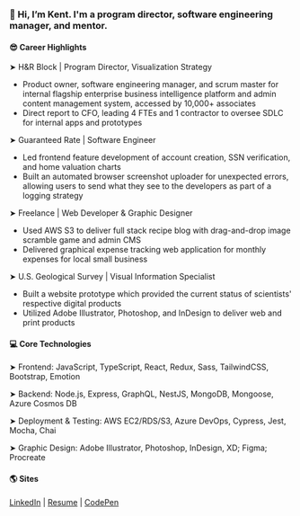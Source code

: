 ### **👋 Hi, I’m Kent. I'm a program director, software engineering manager, and mentor.**

#### 😎 Career Highlights

➤ H&R Block | Program Director, Visualization Strategy

- Product owner, software engineering manager, and scrum master for internal flagship enterprise business intelligence platform and admin content management system, accessed by 10,000+ associates
- Direct report to CFO, leading 4 FTEs and 1 contractor to oversee SDLC for internal apps and prototypes 

➤ Guaranteed Rate | Software Engineer

- Led frontend feature development of account creation, SSN verification, and home valuation charts
- Built an automated browser screenshot uploader for unexpected errors, allowing users to send what they see to the developers as part of a logging strategy

➤ Freelance | Web Developer & Graphic Designer

- Used AWS S3 to deliver full stack recipe blog with drag-and-drop image scramble game and admin CMS
- Delivered graphical expense tracking web application for monthly expenses for local small business

➤ U.S. Geological Survey | Visual Information Specialist

- Built a website prototype which provided the current status of scientists' respective digital products
- Utilized Adobe Illustrator, Photoshop, and InDesign to deliver web and print products

#### 💻 Core Technologies

➤ Frontend: JavaScript, TypeScript, React, Redux, Sass, TailwindCSS, Bootstrap, Emotion

➤ Backend: Node.js, Express, GraphQL, NestJS, MongoDB, Mongoose, Azure Cosmos DB

➤ Deployment & Testing: AWS EC2/RDS/S3, Azure DevOps, Cypress, Jest, Mocha, Chai

➤ Graphic Design: Adobe Illustrator, Photoshop, InDesign, XD; Figma; Procreate

#### 🌎 Sites

[LinkedIn](https://www.linkedin.com/in/theartofwarren/) | [Resume](https://kent-warren.bss.design/) | [CodePen](https://codepen.io/kentagon)
